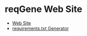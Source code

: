 # reqGene Web Site

 - [Web Site](https://reqgene.vercel.app/)
 - [requirements.txt Generator](https://github.com/ogty/requirements.txt-generator)
